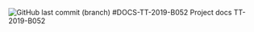 ![GitHub last commit (branch)](https://img.shields.io/github/last-commit/martinez-acosta/DOCS-TT-2019-B052/master)
#DOCS-TT-2019-B052
Project docs TT-2019-B052
